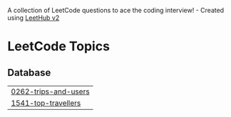 A collection of LeetCode questions to ace the coding interview! - Created using [LeetHub v2](https://github.com/arunbhardwaj/LeetHub-2.0)
<!---LeetCode Topics Start-->
# LeetCode Topics
## Database
|  |
| ------- |
| [0262-trips-and-users](https://github.com/itanmaysharma/sql-questions-code/tree/master/0262-trips-and-users) |
| [1541-top-travellers](https://github.com/itanmaysharma/sql-questions-code/tree/master/1541-top-travellers) |
<!---LeetCode Topics End-->